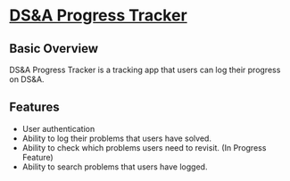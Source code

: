# [DS&A Progress Tracker](https://dsa-progress-tracker.s3-website.us-east-2.amazonaws.com/)

## Basic Overview
DS&A Progress Tracker is a tracking app that users can log their progress on DS&A.  

## Features

* User authentication 
* Ability to log their problems that users have solved. 
* Ability to check which problems users need to revisit. 
(In Progress Feature)
* Ability to search problems that users have logged.